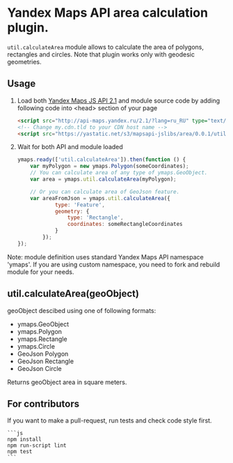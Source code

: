 # Yandex Maps API area calculation plugin.

`util.calculateArea` module allows to calculate the area of polygons, rectangles and circles.
Note that plugin works only with geodesic geometries.

## Usage

1. Load both [Yandex Maps JS API 2.1](https://tech.yandex.com/maps/doc/jsapi/2.1/quick-start/index-docpage/) and module source code by adding following code into &lt;head&gt; section of your page
    ```html
    <script src="http://api-maps.yandex.ru/2.1/?lang=ru_RU" type="text/javascript"></script>
    <!-- Change my.cdn.tld to your CDN host name -->
    <script src="https://yastatic.net/s3/mapsapi-jslibs/area/0.0.1/util.calculateArea.min.js" type="text/javascript"></script>
    ```

2. Wait for both API and module loaded
    ```js
    ymaps.ready(['util.calculateArea']).then(function () {
        var myPolygon = new ymaps.Polygon(someCoordinates);
        // You can calculate area of any type of ymaps.GeoObject.
        var area = ymaps.util.calculateArea(myPolygon);

        // Or you can calculate area of GeoJson feature.
        var areaFromJson = ymaps.util.calculateArea({
                type: 'Feature',
                geometry: {
                    type: 'Rectangle',
                    coordinates: someRectangleCoordinates
                }
            });
    });
    ```
    
Note: module definition uses standard Yandex Maps API namespace 'ymaps'.
If you are using custom namespace, you need to fork and rebuild module for your needs.

## util.calculateArea(geoObject)
geoObject descibed using one of following formats:
<ul>
    <li>ymaps.GeoObject</li>
    <li>ymaps.Polygon</li>
    <li>ymaps.Rectangle</li>
    <li>ymaps.Circle</li>
    <li>GeoJson Polygon</li>
    <li>GeoJson Rectangle</li>
    <li>GeoJson Circle</li>
</ul>

Returns geoObject area in square meters.

## For contributors

If you want to make a pull-request, run tests and check code style first.

    ```js
    npm install
    npm run-script lint
    npm test
    ```

